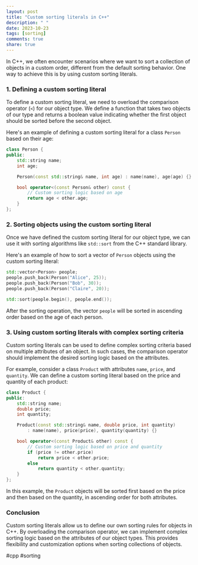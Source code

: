```yaml
---
layout: post
title: "Custom sorting literals in C++"
description: " "
date: 2023-10-23
tags: [sorting]
comments: true
share: true
---
```

In C++, we often encounter scenarios where we want to sort a collection of objects in a custom order, different from the default sorting behavior. One way to achieve this is by using custom sorting literals.

### 1. Defining a custom sorting literal
To define a custom sorting literal, we need to overload the comparison operator (`<`) for our object type. We define a function that takes two objects of our type and returns a boolean value indicating whether the first object should be sorted before the second object.

Here's an example of defining a custom sorting literal for a class `Person` based on their age:

```cpp
class Person {
public:
    std::string name;
    int age;

    Person(const std::string& name, int age) : name(name), age(age) {}

    bool operator<(const Person& other) const {
        // Custom sorting logic based on age
        return age < other.age;
    }
};
```

### 2. Sorting objects using the custom sorting literal
Once we have defined the custom sorting literal for our object type, we can use it with sorting algorithms like `std::sort` from the C++ standard library.

Here's an example of how to sort a vector of `Person` objects using the custom sorting literal:

```cpp
std::vector<Person> people;
people.push_back(Person("Alice", 25));
people.push_back(Person("Bob", 30));
people.push_back(Person("Claire", 20));

std::sort(people.begin(), people.end());
```

After the sorting operation, the vector `people` will be sorted in ascending order based on the age of each person.

### 3. Using custom sorting literals with complex sorting criteria
Custom sorting literals can be used to define complex sorting criteria based on multiple attributes of an object. In such cases, the comparison operator should implement the desired sorting logic based on the attributes.

For example, consider a class `Product` with attributes `name`, `price`, and `quantity`. We can define a custom sorting literal based on the price and quantity of each product:

```cpp
class Product {
public:
    std::string name;
    double price;
    int quantity;

    Product(const std::string& name, double price, int quantity)
        : name(name), price(price), quantity(quantity) {}

    bool operator<(const Product& other) const {
        // Custom sorting logic based on price and quantity
        if (price != other.price)
            return price < other.price;
        else
            return quantity < other.quantity;
    }
};
```

In this example, the `Product` objects will be sorted first based on the price and then based on the quantity, in ascending order for both attributes.

### Conclusion
Custom sorting literals allow us to define our own sorting rules for objects in C++. By overloading the comparison operator, we can implement complex sorting logic based on the attributes of our object types. This provides flexibility and customization options when sorting collections of objects.

#cpp #sorting